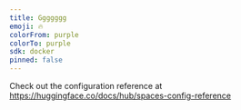 ```yaml
---
title: Ggggggg
emoji: 🔥
colorFrom: purple
colorTo: purple
sdk: docker
pinned: false
---
```


Check out the configuration reference at https://huggingface.co/docs/hub/spaces-config-reference
